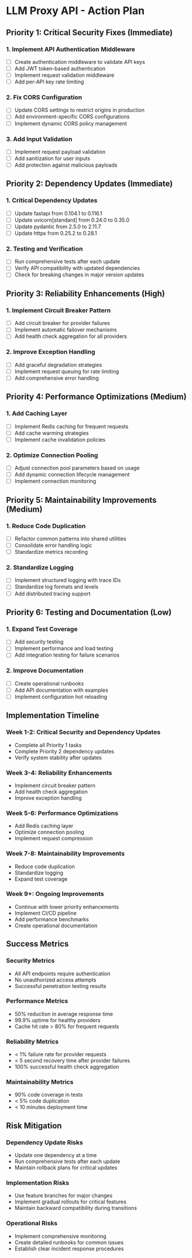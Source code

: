 # LLM Proxy API - Action Plan

## Priority 1: Critical Security Fixes (Immediate)

### 1. Implement API Authentication Middleware
- [ ] Create authentication middleware to validate API keys
- [ ] Add JWT token-based authentication
- [ ] Implement request validation middleware
- [ ] Add per-API key rate limiting

### 2. Fix CORS Configuration
- [ ] Update CORS settings to restrict origins in production
- [ ] Add environment-specific CORS configurations
- [ ] Implement dynamic CORS policy management

### 3. Add Input Validation
- [ ] Implement request payload validation
- [ ] Add sanitization for user inputs
- [ ] Add protection against malicious payloads

## Priority 2: Dependency Updates (Immediate)

### 1. Critical Dependency Updates
- [ ] Update fastapi from 0.104.1 to 0.116.1
- [ ] Update uvicorn[standard] from 0.24.0 to 0.35.0
- [ ] Update pydantic from 2.5.0 to 2.11.7
- [ ] Update httpx from 0.25.2 to 0.28.1

### 2. Testing and Verification
- [ ] Run comprehensive tests after each update
- [ ] Verify API compatibility with updated dependencies
- [ ] Check for breaking changes in major version updates

## Priority 3: Reliability Enhancements (High)

### 1. Implement Circuit Breaker Pattern
- [ ] Add circuit breaker for provider failures
- [ ] Implement automatic failover mechanisms
- [ ] Add health check aggregation for all providers

### 2. Improve Exception Handling
- [ ] Add graceful degradation strategies
- [ ] Implement request queuing for rate limiting
- [ ] Add comprehensive error handling

## Priority 4: Performance Optimizations (Medium)

### 1. Add Caching Layer
- [ ] Implement Redis caching for frequent requests
- [ ] Add cache warming strategies
- [ ] Implement cache invalidation policies

### 2. Optimize Connection Pooling
- [ ] Adjust connection pool parameters based on usage
- [ ] Add dynamic connection lifecycle management
- [ ] Implement connection monitoring

## Priority 5: Maintainability Improvements (Medium)

### 1. Reduce Code Duplication
- [ ] Refactor common patterns into shared utilities
- [ ] Consolidate error handling logic
- [ ] Standardize metrics recording

### 2. Standardize Logging
- [ ] Implement structured logging with trace IDs
- [ ] Standardize log formats and levels
- [ ] Add distributed tracing support

## Priority 6: Testing and Documentation (Low)

### 1. Expand Test Coverage
- [ ] Add security testing
- [ ] Implement performance and load testing
- [ ] Add integration testing for failure scenarios

### 2. Improve Documentation
- [ ] Create operational runbooks
- [ ] Add API documentation with examples
- [ ] Implement configuration hot reloading

## Implementation Timeline

### Week 1-2: Critical Security and Dependency Updates
- Complete all Priority 1 tasks
- Complete Priority 2 dependency updates
- Verify system stability after updates

### Week 3-4: Reliability Enhancements
- Implement circuit breaker pattern
- Add health check aggregation
- Improve exception handling

### Week 5-6: Performance Optimizations
- Add Redis caching layer
- Optimize connection pooling
- Implement request compression

### Week 7-8: Maintainability Improvements
- Reduce code duplication
- Standardize logging
- Expand test coverage

### Week 9+: Ongoing Improvements
- Continue with lower priority enhancements
- Implement CI/CD pipeline
- Add performance benchmarks
- Create operational documentation

## Success Metrics

### Security Metrics
- All API endpoints require authentication
- No unauthorized access attempts
- Successful penetration testing results

### Performance Metrics
- 50% reduction in average response time
- 99.9% uptime for healthy providers
- Cache hit rate > 80% for frequent requests

### Reliability Metrics
- < 1% failure rate for provider requests
- < 5 second recovery time after provider failures
- 100% successful health check aggregation

### Maintainability Metrics
- 90% code coverage in tests
- < 5% code duplication
- < 10 minutes deployment time

## Risk Mitigation

### Dependency Update Risks
- Update one dependency at a time
- Run comprehensive tests after each update
- Maintain rollback plans for critical updates

### Implementation Risks
- Use feature branches for major changes
- Implement gradual rollouts for critical features
- Maintain backward compatibility during transitions

### Operational Risks
- Implement comprehensive monitoring
- Create detailed runbooks for common issues
- Establish clear incident response procedures
